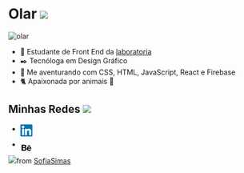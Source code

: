# Olar <img src='https://media.giphy.com/media/ckYsJ8xsx1sxoACr3f/giphy.gif' width='60'>

![olar](https://media.giphy.com/media/55SfA4BxofRBe/giphy.gif)


- 🔭 Estudante de Front End da [laboratoria](https://www.laboratoria.la/br)
- ✒️ Tecnóloga em Design Gráfico
- 📖 Me aventurando com CSS, HTML, JavaScript, React e Firebase
- 🐈 Apaixonada por animais 🖤

## Minhas Redes <img src='https://media.giphy.com/media/lRLzrbhmh5pFf4jOga/giphy.gif' width='50'>

- <a href="https://www.linkedin.com/in/sofiasimas/">
  <img align="left" alt="Sofia Simas | Linkedin" width="24px" src="https://raw.githubusercontent.com/SofiaSimas/SofiaSimas/master/img/linkedin.svg" />
</a>

- <a href="https://www.behance.net/sofiasimas/">
  <img align="left" alt="Sofia Simas | Behance" width="24px" src="https://raw.githubusercontent.com/SofiaSimas/SofiaSimas/master/img/behance.svg" />
</a>


<img src='https://media.giphy.com/media/12PXNbcHW8C9Bm/giphy.gif' width='40'>from [SofiaSimas](https://github.com/SofiaSimas)
